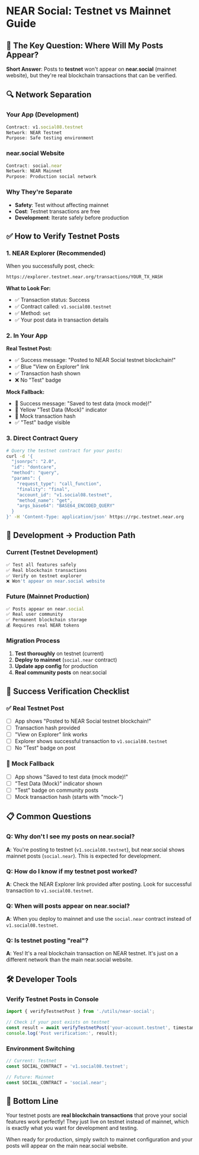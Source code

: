 # NEAR Social: Testnet vs Mainnet Guide

## 🎯 **The Key Question: Where Will My Posts Appear?**

**Short Answer**: Posts to **testnet** won't appear on **near.social** (mainnet website), but they're real blockchain transactions that can be verified.

## 🔍 **Network Separation**

### **Your App (Development)**
```javascript
Contract: v1.social08.testnet
Network: NEAR Testnet
Purpose: Safe testing environment
```

### **near.social Website**
```javascript
Contract: social.near
Network: NEAR Mainnet  
Purpose: Production social network
```

### **Why They're Separate**
- **Safety**: Test without affecting mainnet
- **Cost**: Testnet transactions are free
- **Development**: Iterate safely before production

## ✅ **How to Verify Testnet Posts**

### **1. NEAR Explorer (Recommended)**
When you successfully post, check:
```bash
https://explorer.testnet.near.org/transactions/YOUR_TX_HASH
```

**What to Look For:**
- ✅ Transaction status: Success
- ✅ Contract called: `v1.social08.testnet`
- ✅ Method: `set`
- ✅ Your post data in transaction details

### **2. In Your App**
**Real Testnet Post:**
- ✅ Success message: "Posted to NEAR Social testnet blockchain!"
- ✅ Blue "View on Explorer" link
- ✅ Transaction hash shown
- ❌ No "Test" badge

**Mock Fallback:**
- 🔄 Success message: "Saved to test data (mock mode)!"
- 🔄 Yellow "Test Data (Mock)" indicator
- 🔄 Mock transaction hash
- ✅ "Test" badge visible

### **3. Direct Contract Query**
```bash
# Query the testnet contract for your posts:
curl -d '{
  "jsonrpc": "2.0",
  "id": "dontcare", 
  "method": "query",
  "params": {
    "request_type": "call_function",
    "finality": "final",
    "account_id": "v1.social08.testnet",
    "method_name": "get", 
    "args_base64": "BASE64_ENCODED_QUERY"
  }
}' -H 'Content-Type: application/json' https://rpc.testnet.near.org
```

## 🚀 **Development → Production Path**

### **Current (Testnet Development)**
```javascript
✅ Test all features safely
✅ Real blockchain transactions  
✅ Verify on testnet explorer
❌ Won't appear on near.social website
```

### **Future (Mainnet Production)**
```javascript
✅ Posts appear on near.social
✅ Real user community
✅ Permanent blockchain storage
💰 Requires real NEAR tokens
```

### **Migration Process**
1. **Test thoroughly** on testnet (current)
2. **Deploy to mainnet** (`social.near` contract)
3. **Update app config** for production
4. **Real community posts** on near.social

## 🎯 **Success Verification Checklist**

### **✅ Real Testnet Post**
- [ ] App shows "Posted to NEAR Social testnet blockchain!"
- [ ] Transaction hash provided
- [ ] "View on Explorer" link works
- [ ] Explorer shows successful transaction to `v1.social08.testnet`
- [ ] No "Test" badge on post

### **🔄 Mock Fallback** 
- [ ] App shows "Saved to test data (mock mode)!"
- [ ] "Test Data (Mock)" indicator shown
- [ ] "Test" badge on community posts
- [ ] Mock transaction hash (starts with "mock-")

## 📋 **Common Questions**

### **Q: Why don't I see my posts on near.social?**
**A**: You're posting to testnet (`v1.social08.testnet`), but near.social shows mainnet posts (`social.near`). This is expected for development.

### **Q: How do I know if my testnet post worked?**
**A**: Check the NEAR Explorer link provided after posting. Look for successful transaction to `v1.social08.testnet`.

### **Q: When will posts appear on near.social?**
**A**: When you deploy to mainnet and use the `social.near` contract instead of `v1.social08.testnet`.

### **Q: Is testnet posting "real"?**
**A**: Yes! It's a real blockchain transaction on NEAR testnet. It's just on a different network than the main near.social website.

## 🛠️ **Developer Tools**

### **Verify Testnet Posts in Console**
```javascript
import { verifyTestnetPost } from './utils/near-social';

// Check if your post exists on testnet
const result = await verifyTestnetPost('your-account.testnet', timestamp);
console.log('Post verification:', result);
```

### **Environment Switching**
```javascript
// Current: Testnet
const SOCIAL_CONTRACT = 'v1.social08.testnet';

// Future: Mainnet  
const SOCIAL_CONTRACT = 'social.near';
```

## 🎉 **Bottom Line**

Your testnet posts are **real blockchain transactions** that prove your social features work perfectly! They just live on testnet instead of mainnet, which is exactly what you want for development and testing.

When ready for production, simply switch to mainnet configuration and your posts will appear on the main near.social website. 